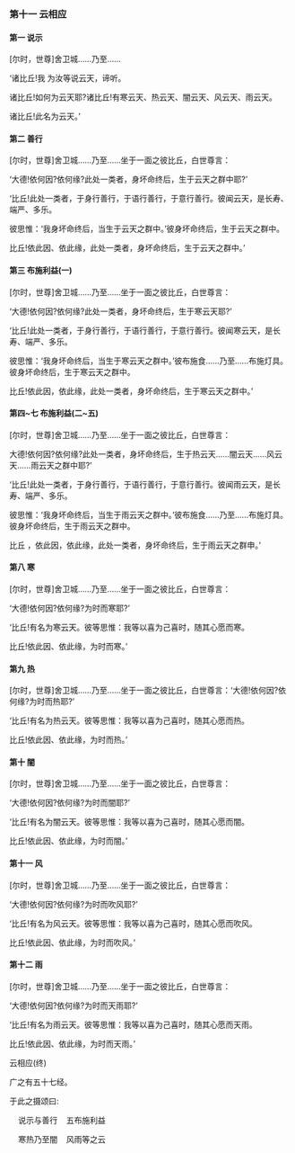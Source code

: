 ### 第十一 云相应

#### 第一 说示

[尔时，世尊]舍卫城……乃至……

‘诸比丘!我 为汝等说云天，谛听。

诸比丘!如何为云天耶?诸比丘!有寒云天、热云天、闇云天、风云天、雨云天。

诸比丘!此名为云天。’

#### 第二 善行

[尔时，世尊]舍卫城……乃至……坐于一面之彼比丘，白世尊言：

‘大德!依何因?依何缘?此处一类者，身坏命终后，生于云天之群中耶?’

‘比丘!此处一类者，于身行善行，于语行善行，于意行善行。彼闻云天，是长寿、端严、多乐。

彼思惟：‘我身坏命终后，当生于云天之群中。’彼身坏命终后，生于云天之群中。

比丘!依此因、依此缘，此处一类者，身坏命终后，生于云天之群中。’

#### 第三 布施利益(一)

[尔时，世尊]舍卫城……乃至……坐于一面之彼比丘，白世尊言：

‘大德!依何因?依何缘?此处一类者，身坏命终后，生于寒云天耶?’

‘比丘!此处一类者，于身行善行，于语行善行，于意行善行。彼闻寒云天，是长寿、端严、多乐。

彼思惟：‘我身坏命终后，当生于寒云天之群中。’彼布施食……乃至……布施灯具。彼身坏命终后，生于寒云天之群中。

比丘!依此因，依此缘，此处一类者，身坏命终后，生于寒云天之群中。’

#### 第四~七 布施利益(二~五)

[尔时，世尊]舍卫城……乃至……坐于一面之彼比丘，白世尊言：

大德!依何因?依何缘?此处一类者，身坏命终后，生于热云天……闇云天……风云天……雨云天之群中耶?’

‘比丘!此处一类者，于身行善行，于语行善行，于意行善行。彼闻雨云天，是长寿、端严、多乐。

彼思惟：‘我身坏命终后，当生于雨云天之群中。’彼布施食……乃至……布施灯具。彼身坏命终后，生于雨云天之群中。

比丘 ，依此因，依此缘，此处一类者，身坏命终后，生于雨云天之群申。’

#### 第八 寒

[尔时，世尊]舍卫城……乃至……坐于一面之彼比丘，白世尊言：

‘大德!依何因?依何缘?为时而寒耶?’

‘比丘!有名为寒云天。彼等思惟：我等以喜为己喜时，随其心愿而寒。

比丘!依此因、依此缘，为时而寒。’

#### 第九 热

[尔时，世尊]舍卫城……乃至……坐于一面之彼比丘，白世尊言：‘大德!依何因?依何缘?为时而热耶?’

‘比丘!有名为热云天。彼等思惟：我等以喜为己喜时，随其心愿而热。

比丘!依此因、依此缘，为时而热。’

#### 第十 闇

[尔时，世尊]舍卫城……乃至……坐于一面之彼比丘，白世尊言：

‘大德!依何因?依何缘?为时而闇耶?’

‘比丘!有名为闇云天。彼等思惟：我等以喜为己喜时，随其心愿而闇。

比丘!依此因、依此缘，为时而闇。’

#### 第十一 风

[尔时，世尊]舍卫城……乃至……坐于一面之彼比丘，白世尊言：

‘大德!依何因?依何缘?为时而吹风耶?’

‘比丘!有名为风云天。彼等思惟：我等以喜为己喜时，随其心愿而吹风。

比丘!依此因、依此缘，为时而吹风。’

#### 第十二 雨

[尔时，世尊]舍卫城……乃至……坐于一面之彼比丘，白世尊言：

‘大德!依何因?依何缘?为时而天雨耶?’

‘比丘!有名为雨云天。彼等思惟：我等以喜为己喜时，随其心愿而天雨。

比丘!依此因、依此缘，为时而天雨。’

云相应(终)

广之有五十七经。

于此之摄颂曰:

&nbsp;&nbsp;&nbsp;&nbsp;说示与善行&nbsp;&nbsp;&nbsp;&nbsp;五布施利益

&nbsp;&nbsp;&nbsp;&nbsp;寒热乃至闇&nbsp;&nbsp;&nbsp;&nbsp;风雨等之云